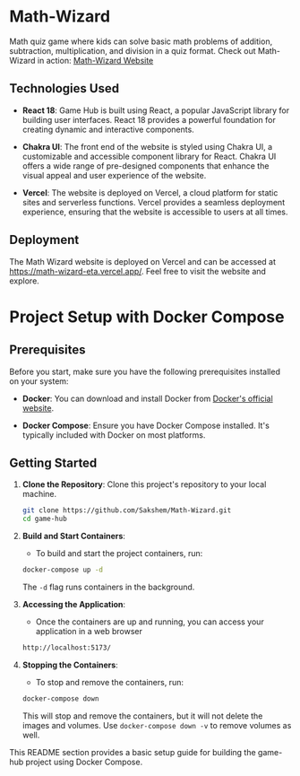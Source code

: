 # Math-Wizard
Math quiz game where kids can solve basic math problems of addition, subtraction, multiplication, and division in a quiz format.
Check out Math-Wizard in action: [Math-Wizard Website](https://math-wizard-eta.vercel.app/)

## Technologies Used

- **React 18**: Game Hub is built using React, a popular JavaScript library for building user interfaces. React 18 provides a powerful foundation for creating dynamic and interactive components.

- **Chakra UI**: The front end of the website is styled using Chakra UI, a customizable and accessible component library for React. Chakra UI offers a wide range of pre-designed components that enhance the visual appeal and user experience of the website.

- **Vercel**: The website is deployed on Vercel, a cloud platform for static sites and serverless functions. Vercel provides a seamless deployment experience, ensuring that the website is accessible to users at all times.

## Deployment

The Math Wizard website is deployed on Vercel and can be accessed at https://math-wizard-eta.vercel.app/. Feel free to visit the website and explore.

# Project Setup with Docker Compose

## Prerequisites

Before you start, make sure you have the following prerequisites installed on your system:

- **Docker**: You can download and install Docker from [Docker's official website](https://www.docker.com/get-started).

- **Docker Compose**: Ensure you have Docker Compose installed. It's typically included with Docker on most platforms.

## Getting Started

1. **Clone the Repository**: Clone this project's repository to your local machine.

    ```bash
    git clone https://github.com/Sakshem/Math-Wizard.git
    cd game-hub
    ```

2. **Build and Start Containers**:
    - To build and start the project containers, run:

    ```bash
    docker-compose up -d
    ```

    The `-d` flag runs containers in the background.

3. **Accessing the Application**:
    - Once the containers are up and running, you can access your application in a web browser 
    ```bash
    http://localhost:5173/
    ```

4. **Stopping the Containers**:
    - To stop and remove the containers, run:

    ```bash
    docker-compose down
    ```

    This will stop and remove the containers, but it will not delete the images and volumes. Use `docker-compose down -v` to remove volumes as well.

This README section provides a basic setup guide for building the game-hub project using Docker Compose.
